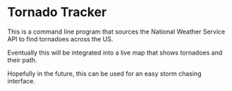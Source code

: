 # Tornado Tracker

This is a command line program that sources the National Weather Service API to find tornadoes across the US.

Eventually this will be integrated into a live map that shows tornadoes and their path.

Hopefully in the future, this can be used for an easy storm chasing interface.
